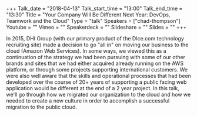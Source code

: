 +++
Talk_date = "2018-04-13"
Talk_start_time = "13:00"
Talk_end_time = "13:30"
Title = "Your Company Will Be Different Next Year: DevOps, Teamwork and the Cloud"
Type = "talk"
Speakers = ["chad-thompson"]
Youtube = ""
Vimeo = ""
Speakerdeck = ""
Slideshare = ""
Slides = ""
+++

In 2015, DHI Group (with our primary product of the DIce.com technology recruiting site) made a decision to go "all in" on moving our business to the cloud (Amazon Web Services).  In some ways, we viewed this as a continuation of the strategy we had been pursuing with some of our other brands and sites that we had either acquired already running on the AWS platform, or through some projects supporting international customers.  We were also well aware that the skills and operational processes that had been developed over the course of 20+ years of supporting a public facing web application would be different at the end of a 2 year project.  In this talk, we'll go through how we migrated our organization to the cloud and how we needed to create a new culture in order to accomplish a successful migration to the public cloud.
